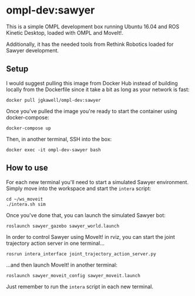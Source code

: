 # ompl-dev:sawyer

This is a simple OMPL development box running Ubuntu 16.04 and ROS Kinetic Desktop, loaded with OMPL and MoveIt!.

Additionally, it has the needed tools from Rethink Robotics loaded for Sawyer development.

## Setup

I would suggest pulling this image from Docker Hub instead of building locally from the Dockerfile since it take a bit as long as your network is fast:

```
docker pull jgkawell/ompl-dev:sawyer
```

Once you've pulled the image you're ready to start the container using docker-compose:

```
docker-compose up
```

Then, in another terminal, SSH into the box:

```
docker exec -it ompl-dev-sawyer bash
```

## How to use

For each new terminal you'll need to start a simulated Sawyer environment. Simply move into the workspace and start the `intera` script:

```
cd ~/ws_moveit
./intera.sh sim
```

Once you've done that, you can launch the simulated Sawyer bot:

```
roslaunch sawyer_gazebo sawyer_world.launch
```

In order to control Sawyer using MoveIt! in rviz, you can start the joint trajectory action server in one terminal...

```
rosrun intera_interface joint_trajectory_action_server.py
```

...and then launch MoveIt! in another terminal:

```
roslaunch sawyer_moveit_config sawyer_moveit.launch
```

Just remember to run the `intera` script in each new terminal.
